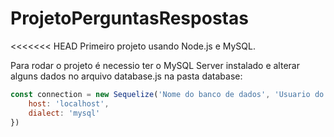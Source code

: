 # ProjetoPerguntasRespostas
<<<<<<< HEAD
Primeiro projeto usando Node.js e MySQL.

Para rodar o projeto é necessio ter o MySQL Server instalado e alterar alguns dados no arquivo database.js na pasta database:

~~~javascript
const connection = new Sequelize('Nome do banco de dados', 'Usuario do server MySQL', 'Senha do server MySQL', {
    host: 'localhost',
    dialect: 'mysql'
})
~~~
